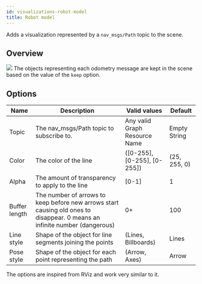```yaml
---
id: visualizations-robot-model
title: Robot model
---
```


Adds a visualization represented by a `nav_msgs/Path` topic to the scene.

## Overview

![](/img/viz/viz-robotmodel.png)
The objects representing each odometry message are kept in the scene based on the value of the `keep` option.

## Options

Name | Description | Valid values | Default  
--- | --- | --- | ---
Topic | The nav_msgs/Path topic to subscribe to. | Any valid Graph Resource Name | Empty String  
Color | The color of the line | (\[0-255], \[0-255], \[0-255]) | (25, 255, 0)  
Alpha | The amount of transparency to apply to the line | \[0-1] | 1  
Buffer length | The number of arrows to keep before new arrows start causing old ones to disappear. 0 means an infinite number (dangerous) | 0+ | 100   
Line style | Shape of the object for line segments joining the points | (Lines, Billboards) | Lines  
Pose style | Shape of the object for each point representing the path | (Arrow, Axes) | Arrow  

The options are inspired from RViz and work very similar to it.

